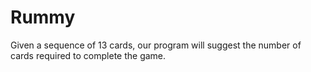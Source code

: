 # Rummy

Given a sequence of 13 cards, our program will suggest the number of cards required to complete the game.
